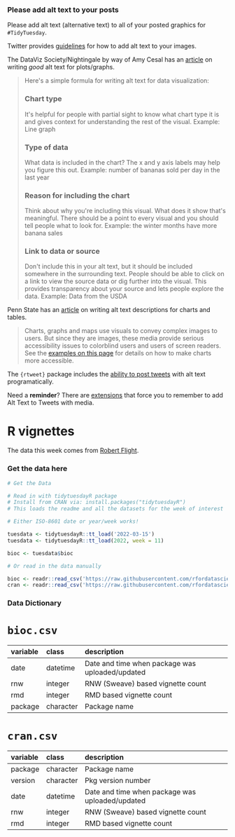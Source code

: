 ### Please add alt text to your posts

Please add alt text (alternative text) to all of your posted graphics for `#TidyTuesday`. 

Twitter provides [guidelines](https://help.twitter.com/en/using-twitter/picture-descriptions) for how to add alt text to your images.

The DataViz Society/Nightingale by way of Amy Cesal has an [article](https://medium.com/nightingale/writing-alt-text-for-data-visualization-2a218ef43f81) on writing _good_ alt text for plots/graphs.

> Here's a simple formula for writing alt text for data visualization:
> ### Chart type
> It's helpful for people with partial sight to know what chart type it is and gives context for understanding the rest of the visual.
> Example: Line graph
> ### Type of data
> What data is included in the chart? The x and y axis labels may help you figure this out.
> Example: number of bananas sold per day in the last year
> ### Reason for including the chart
> Think about why you're including this visual. What does it show that's meaningful. There should be a point to every visual and you should tell people what to look for.
> Example: the winter months have more banana sales
> ### Link to data or source
> Don't include this in your alt text, but it should be included somewhere in the surrounding text. People should be able to click on a link to view the source data or dig further into the visual. This provides transparency about your source and lets people explore the data.
> Example: Data from the USDA

Penn State has an [article](https://accessibility.psu.edu/images/charts/) on writing alt text descriptions for charts and tables.

> Charts, graphs and maps use visuals to convey complex images to users. But since they are images, these media provide serious accessibility issues to colorblind users and users of screen readers. See the [examples on this page](https://accessibility.psu.edu/images/charts/) for details on how to make charts more accessible.

The `{rtweet}` package includes the [ability to post tweets](https://docs.ropensci.org/rtweet/reference/post_tweet.html) with alt text programatically.

Need a **reminder**? There are [extensions](https://chrome.google.com/webstore/detail/twitter-required-alt-text/fpjlpckbikddocimpfcgaldjghimjiik/related) that force you to remember to add Alt Text to Tweets with media.

# R vignettes

The data this week comes from [Robert Flight](https://github.com/rmflight/vignette_analysis).

### Get the data here

```r
# Get the Data

# Read in with tidytuesdayR package 
# Install from CRAN via: install.packages("tidytuesdayR")
# This loads the readme and all the datasets for the week of interest

# Either ISO-8601 date or year/week works!

tuesdata <- tidytuesdayR::tt_load('2022-03-15')
tuesdata <- tidytuesdayR::tt_load(2022, week = 11)

bioc <- tuesdata$bioc

# Or read in the data manually

bioc <- readr::read_csv('https://raw.githubusercontent.com/rfordatascience/tidytuesday/main/data/2022/2022-03-15/bioc.csv')
cran <- readr::read_csv('https://raw.githubusercontent.com/rfordatascience/tidytuesday/main/data/2022/2022-03-15/cran.csv')


```
### Data Dictionary

# `bioc.csv`

|variable |class     |description |
|:--------|:---------|:-----------|
|date     |datetime    |Date and time when package was uploaded/updated |
|rnw      |integer   | RNW (Sweave) based vignette count |
|rmd      |integer   | RMD based vignette count |
|package  |character | Package name |


# `cran.csv`

|variable |class     |description |
|:--------|:---------|:-----------|
|package  |character | Package name |
|version  |character | Pkg version number |
|date     |datetime    |Date and time when package was uploaded/updated|
|rnw      |integer   | RNW (Sweave) based vignette count |
|rmd      |integer   | RMD based vignette count |

